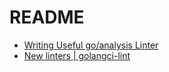 # README

* [Writing Useful go/analysis Linter](https://disaev.me/p/writing-useful-go-analysis-linter/)
* [New linters \| golangci\-lint](https://golangci-lint.run/contributing/new-linters/)